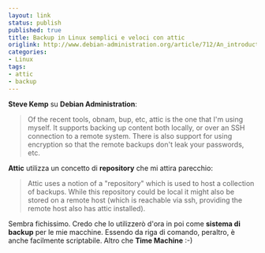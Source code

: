 ```yaml
---
layout: link
status: publish
published: true
title: Backup in Linux semplici e veloci con attic
origlink: http://www.debian-administration.org/article/712/An_introduction_to_the_attic_backup_program
categories:
- Linux
tags:
- attic
- backup
---
```


**Steve Kemp** su **Debian Administration**:

> Of the recent tools, obnam, bup, etc, attic is the one that I'm using myself. It supports backing up content both locally, or over an SSH connection to a remote system. There is also support for using encryption so that the remote backups don't leak your passwords, etc.

**Attic** utilizza un concetto di **repository** che mi attira parecchio:

> Attic uses a notion of a "repository" which is used to host a collection of backups. While this repository could be local it might also be stored on a remote host (which is reachable via ssh, providing the remote host also has attic installed).

Sembra fichissimo. Credo che lo utilizzerò d'ora in poi come **sistema di backup** per le mie macchine. Essendo da riga di comando, peraltro, è anche facilmente scriptabile. Altro che **Time Machine** :-)
